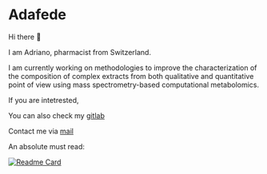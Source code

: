 # Adafede

<!--- 
[![jasineri/gitartwork](gitartwork.svg)](https://github.com/jasineri/gitartwork) 
-->

Hi there 👋

I am Adriano, pharmacist from Switzerland.

I am currently working on methodologies to improve the characterization of the composition of complex extracts from both qualitative and quantitative point of view using mass spectrometry-based computational metabolomics.

If you are intetrested,

You can also check my [gitlab](https://gitlab.com/Adafede)

Contact me via [mail](mailto:rutz@imsb.biol.ethz.ch)

<!--- 
[![Adafede's GitHub stats](https://github-readme-stats.vercel.app/api?username=adafede&count_private=true&show_icons=true)](https://github.com/anuraghazra/github-readme-stats)
-->

<!---
[![Top Langs](https://github-readme-stats.vercel.app/api/top-langs/?username=adafede&layout=compact)](https://github.com/anuraghazra/github-readme-stats)
-->

An absolute must read:

[![Readme Card](https://github-readme-stats.vercel.app/api/pin/?username=lotusnprod&repo=lotus-manuscript&show_owner=true)](https://lotusnprod.github.io/lotus-manuscript/)
